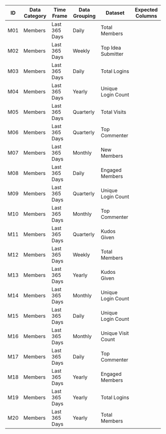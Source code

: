 | ID  | Data Category | Time Frame    | Data Grouping | Dataset            | Expected Columns |
|-----|---------------|---------------|---------------|--------------------|------------------|
| M01 | Members       | Last 365 Days | Daily         | Total Members      |                  |
| M02 | Members       | Last 365 Days | Weekly        | Top Idea Submitter |                  |
| M03 | Members       | Last 365 Days | Daily         | Total Logins       |                  |
| M04 | Members       | Last 365 Days | Yearly        | Unique Login Count |                  |
| M05 | Members       | Last 365 Days | Quarterly     | Total Visits       |                  |
| M06 | Members       | Last 365 Days | Quarterly     | Top Commenter      |                  |
| M07 | Members       | Last 365 Days | Monthly       | New Members        |                  |
| M08 | Members       | Last 365 Days | Daily         | Engaged Members    |                  |
| M09 | Members       | Last 365 Days | Quarterly     | Unique Login Count |                  |
| M10 | Members       | Last 365 Days | Monthly       | Top Commenter      |                  |
| M11 | Members       | Last 365 Days | Quarterly     | Kudos Given        |                  |
| M12 | Members       | Last 365 Days | Weekly        | Total Members      |                  |
| M13 | Members       | Last 365 Days | Yearly        | Kudos Given        |                  |
| M14 | Members       | Last 365 Days | Monthly       | Unique Login Count |                  |
| M15 | Members       | Last 365 Days | Daily         | Unique Login Count |                  |
| M16 | Members       | Last 365 Days | Monthly       | Unique Visit Count |                  |
| M17 | Members       | Last 365 Days | Daily         | Top Commenter      |                  |
| M18 | Members       | Last 365 Days | Yearly        | Engaged Members    |                  |
| M19 | Members       | Last 365 Days | Yearly        | Total Logins       |                  |
| M20 | Members       | Last 365 Days | Yearly        | Total Members      |                  |
